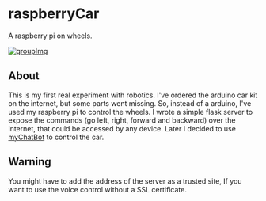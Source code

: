 # raspberryCar

A raspberry pi on wheels. 

[![groupImg](http://img.youtube.com/vi/4IDLDofuuLc/0.jpg)](http://www.youtube.com/watch?v=4IDLDofuuLc)

## About

This is my first real experiment with robotics. I've ordered the arduino car kit on the internet, but some parts went missing. 
So, instead of a arduino, I've used my raspberry pi to control the wheels. 
I wrote a simple flask server to expose the commands (go left, right, forward and backward) over the internet, that could be accessed by any device. 
Later I decided to use [myChatBot](https://github.com/victorqribeiro/myChatBot) to control the car.

## Warning

You might have to add the address of the server as a trusted site, If you want to use the voice control without a SSL certificate.
